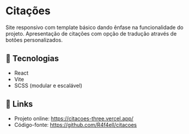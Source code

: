 # Citações

Site responsivo com template básico dando ênfase na funcionalidade do projeto. Apresentação de citações com opção de tradução através de botões personalizados.

## 🔧 Tecnologias
- React
- Vite
- SCSS (modular e escalável)
  
## 🔗 Links
- Projeto online: https://citacoes-three.vercel.app/
- Código-fonte: https://github.com/R4f4ell/citacoes
